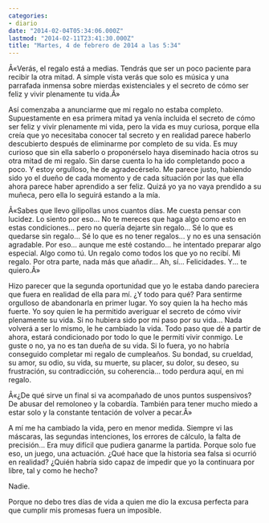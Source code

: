 ```yaml
---
categories:
- diario
date: "2014-02-04T05:34:06.000Z"
lastmod: "2014-02-11T23:41:30.000Z"
title: "Martes, 4 de febrero de 2014 a las 5:34"
---
```


Â«Verás, el regalo está a medias. Tendrás que ser un poco paciente para recibir la otra mitad. A simple vista verás que solo es música y una parrafada inmensa sobre mierdas existenciales y el secreto de cómo ser feliz y vivir plenamente tu vida.Â»


Así comenzaba a anunciarme que mi regalo no estaba completo. Supuestamente en esa primera mitad ya venía incluida el secreto de cómo ser feliz y vivir plenamente mi vida, pero la vida es muy curiosa, porque ella creía que yo necesitaba conocer tal secreto y en realidad parece haberlo descubierto después de eliminarme por completo de su vida. Es muy curioso que sin ella saberlo o proponérselo haya diseminado hacia otros su otra mitad de mi regalo. Sin darse cuenta lo ha ido completando poco a poco. Y estoy orgulloso, he de agradecérselo. Me parece justo, habiendo sido yo el dueño de cada momento y de cada situación por las que ella ahora parece haber aprendido a ser feliz. Quizá yo ya no vaya prendido a su muñeca, pero ella lo seguirá estando a la mía.

Â«Sabes que llevo gilipollas unos cuantos días. Me cuesta pensar con lucidez. Lo siento por eso... No te mereces que haga algo como esto en estas condiciones... pero no quería dejarte sin regalo... Sé lo que es quedarse sin regalo... Sé lo que es no tener regalos... y no es una sensación agradable. Por eso... aunque me esté costando... he intentado preparar algo especial. Algo como tú. Un regalo como todos los que yo no recibí. Mi regalo. Por otra parte, nada más que añadir... Ah, sí... Felicidades. Y... te quiero.Â»

Hizo parecer que la segunda oportunidad que yo le estaba dando pareciera que fuera en realidad de ella para mí. ¿Y todo para qué? Para sentirme orgulloso de abandonarla en primer lugar. Yo soy quien la ha hecho más fuerte. Yo soy quien le ha permitido averiguar el secreto de cómo vivir plenamente su vida. Si no hubiera sido por mi paso por su vida... Nada volverá a ser lo mismo, le he cambiado la vida. Todo paso que dé a partir de ahora, estará condicionado por todo lo que le permití vivir conmigo. Le guste o no, ya no es tan dueña de su vida. Si lo fuera, yo no habría conseguido completar mi regalo de cumpleaños. Su bondad, su crueldad, su amor, su odio, su vida, su muerte, su placer, su dolor, su deseo, su frustración, su contradicción, su coherencia... todo perdura aquí, en mi regalo.

Â«¿De qué sirve un final si va acompañado de unos puntos suspensivos? De abusar del remoloneo y la cobardía. También para tener mucho miedo a estar solo y la constante tentación de volver a pecar.Â»

A mí me ha cambiado la vida, pero en menor medida. Siempre vi las máscaras, las segundas intenciones, los errores de cálculo, la falta de precisión... Era muy difícil que pudiera ganarme la partida. Porque solo fue eso, un juego, una actuación. ¿Qué hace que la historia sea falsa si ocurrió en realidad? ¿Quién habría sido capaz de impedir que yo la continuara por libre, tal y como he hecho?

Nadie.

Porque no debo tres días de vida a quien me dio la excusa perfecta para que cumplir mis promesas fuera un imposible.